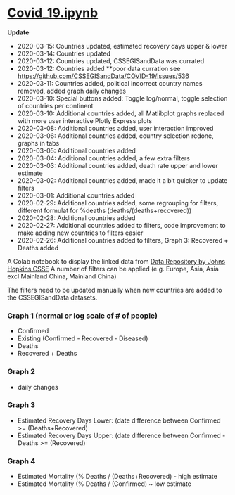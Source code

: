 

# [Covid_19.ipynb](https://github.com/flow4u/public/blob/master/Covid_19.ipynb)

**Update**
- 2020-03-15: Countries updated, estimated recovery days upper & lower
- 2020-03-14: Countries updated
- 2020-03-12: Countries updated, CSSEGISandData was currated
- 2020-03-12: Countries added **poor data curration see https://github.com/CSSEGISandData/COVID-19/issues/536
- 2020-03-11: Countries added, political incorrect country names removed, added graph daily changes
- 2020-03-10: Special buttons added: Toggle log/normal, toggle selection of countries per continent  
- 2020-03-10: Additional countries added, all Matlibplot graphs replaced with more user interactive Plotly Express plots
- 2020-03-08: Additional countries added, user interaction improved
- 2020-03-06: Additional countries added, country selection redone, graphs in tabs
- 2020-03-05: Additional countries added
- 2020-03-04: Additional countries added, a few extra filters
- 2020-03-03: Additional countries added, death rate upper and lower estimate
- 2020-03-02: Additional countries added, made it a bit quicker to update filters
- 2020-03-01: Additional countries added
- 2020-02-29: Additional countries added, some regrouping for filters, different formulat for %deaths (deaths/(deaths+recovered))
- 2020-02-28: Additional countries added
- 2020-02-27: Additional countries added to filters, code improvement to make adding new countries to filters easier
- 2020-02-26: Additional countries added to filters, Graph 3: Recovered + Deaths added

A Colab notebook to display the linked data from [Data Repository by Johns Hopkins CSSE](https://github.com/CSSEGISandData/COVID-19)
A number of filters can be applied (e.g. Europe, Asia, Asia excl Mainland China, Mainland China)

The filters need to be updated manually when new countries are added to the CSSEGISandData datasets.

### Graph 1 (normal or log scale of # of people)
- Confirmed
- Existing (Confirmed - Recovered - Diseased)
- Deaths
- Recovered + Deaths
### Graph 2
- daily changes
### Graph 3
- Estimated Recovery Days Lower: (date difference between Confirmed >= (Deaths+Recovered)
- Estimated Recovery Days Upper: (date difference between Confirmed - Deaths >= (Recovered)
### Graph 4
- Estimated Mortality (% Deaths / (Deaths+Recovered) - high estimate
- Estimated Mortality (% Deaths / (Confirmed) ~ low estimate
